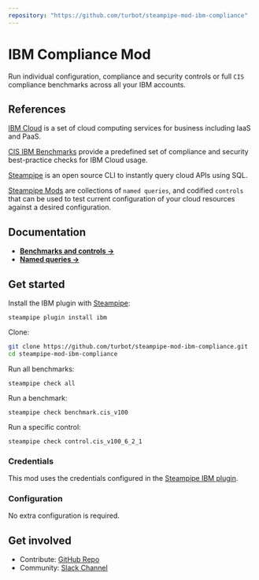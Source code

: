```yaml
---
repository: "https://github.com/turbot/steampipe-mod-ibm-compliance"
---
```


# IBM Compliance Mod

Run individual configuration, compliance and security controls or full `CIS` compliance benchmarks across all your IBM accounts.

## References

[IBM Cloud](https://www.ibm.com/cloud) is a set of cloud computing services for business including IaaS and PaaS.

[CIS IBM Benchmarks](https://www.cisecurity.org/benchmark/ibm/) provide a predefined set of compliance and security best-practice checks for IBM Cloud usage.

[Steampipe](https://steampipe.io) is an open source CLI to instantly query cloud APIs using SQL.

[Steampipe Mods](https://steampipe.io/docs/steampipe-mods/) are collections of `named queries`, and codified `controls` that can be used to test current configuration of your cloud resources against a desired configuration.

## Documentation

- **[Benchmarks and controls →](https://hub.steampipe.io/mods/turbot/ibm_compliance/controls)**
- **[Named queries →](https://hub.steampipe.io/mods/turbot/ibm_compliance/queries)**

## Get started

Install the IBM plugin with [Steampipe](https://steampipe.io):

```shell
steampipe plugin install ibm
```

Clone:

```sh
git clone https://github.com/turbot/steampipe-mod-ibm-compliance.git
cd steampipe-mod-ibm-compliance
```

Run all benchmarks:

```shell
steampipe check all
```

Run a benchmark:

```shell
steampipe check benchmark.cis_v100
```

Run a specific control:

```shell
steampipe check control.cis_v100_6_2_1
```

### Credentials

This mod uses the credentials configured in the [Steampipe IBM plugin](https://hub.steampipe.io/plugins/turbot/ibm).

### Configuration

No extra configuration is required.

## Get involved

- Contribute: [GitHub Repo](https://github.com/turbot/steampipe-mod-ibm-compliance)
- Community: [Slack Channel](https://join.slack.com/t/steampipe/shared_invite/zt-oij778tv-lYyRTWOTMQYBVAbtPSWs3g)
